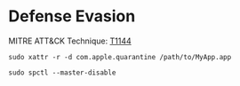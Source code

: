 # Defense Evasion

MITRE ATT&CK Technique: [T1144](https://attack.mitre.org/wiki/Technique/T1144)


    sudo xattr -r -d com.apple.quarantine /path/to/MyApp.app

    sudo spctl --master-disable


